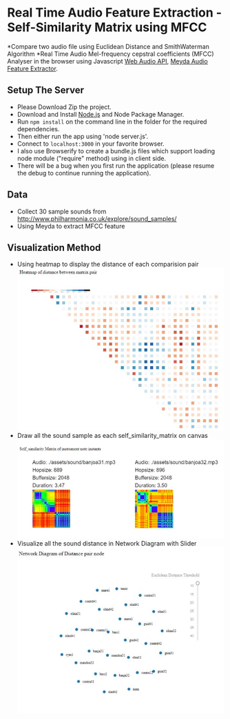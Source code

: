 # Real Time Audio Feature Extraction - Self-Similarity Matrix using MFCC
*Compare two audio file using Euclidean Distance and SmithWaterman Algorithm
*Real Time Audio Mel-frequency cepstral coefficients (MFCC) Analyser in the browser using Javascript [Web Audio API](https://github.com/WebAudio/web-audio-api), [Meyda Audio Feature Extractor](https://github.com/meyda/meyda).



## Setup The Server
* Please Download Zip the project.
* Download and Install [Node.js](https://nodejs.org/en/) and Node Package Manager. 
* Run `npm install` on the command line in the folder for the required dependencies. 
* Then either run the app using 'node server.js'.
* Connect to `localhost:3000` in your favorite browser. 
* I also use Browserify to create a bundle.js files which support loading node module ("require" method) using in client side. 
* There will be a bug when you first run the application (please resume the debug to continue running the application).


## Data
* Collect 30 sample sounds from http://www.philharmonia.co.uk/explore/sound_samples/
* Using Meyda to extract MFCC feature

## Visualization Method
* Using heatmap to display the distance of each comparision pair
![Alt text](https://github.com/iDataVisualizationLab/music/blob/master/Real_Time_Audio_Mfcc-master/image/Heatmap.JPG)
* Draw all the sound sample as each self_similarity_matrix on canvas
![Alt text](https://github.com/iDataVisualizationLab/music/blob/master/Real_Time_Audio_Mfcc-master/image/canvas.JPG)
* Visualize all the sound distance in Network Diagram with Slider
![Alt text](https://github.com/iDataVisualizationLab/music/blob/master/Real_Time_Audio_Mfcc-master/image/network.JPG)
